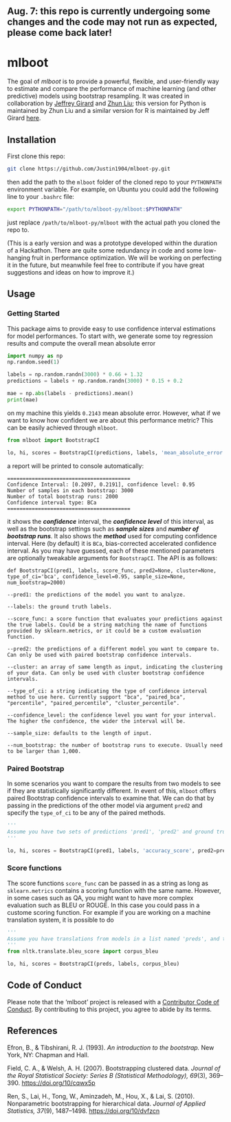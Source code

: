 ## Aug. 7: this repo is currently undergoing some changes and the code may not run as expected, please come back later!

# mlboot

The goal of *mlboot* is to provide a powerful, flexible, and
user-friendly way to estimate and compare the performance of machine
learning (and other predictive) models using bootstrap resampling. It
was created in collaboration by [Jeffrey Girard](https://jmgirard.com/)
and [Zhun Liu](http://justin1904.github.io/); this version for Python is
maintained by Zhun Liu and a similar version for R is
maintained by Jeff Girard [here](https://github.com/jmgirard/mlboot).

## Installation

First clone this repo:

``` bash
git clone https://github.com/Justin1904/mlboot-py.git
```

then add the path to the `mlboot` folder of the cloned repo to your `PYTHONPATH` environment variable. For example, on Ubuntu you could add the following line to your `.bashrc` file:

``` bash
export PYTHONPATH="/path/to/mlboot-py/mlboot:$PYTHONPATH"
```

just replace `/path/to/mlboot-py/mlboot` with the actual path you cloned the repo to.

(This is a early version and was a prototype developed within the duration of a Hackathon. There are quite some redundancy in code and some low-hanging fruit in performance optimization. We will be working on perfecting it in the future, but meanwhile feel free to contribute if you have great suggestions and ideas on how to improve it.)

## Usage


### Getting Started

This package aims to provide easy to use confidence interval estimations for model performances. To start with, we generate some toy regression results and compute the overall mean absolute error

``` python
import numpy as np
np.random.seed(1)

labels = np.random.randn(3000) * 0.66 + 1.32
predictions = labels + np.random.randn(3000) * 0.15 + 0.2

mae = np.abs(labels - predictions).mean()
print(mae)
```

on my machine this yields `0.2143` mean absolute error. However, what if we want to know how confident we are about this performance metric? This can be easily achieved through `mlboot`.


``` python
from mlboot import BootstrapCI

lo, hi, scores = BootstrapCI(predictions, labels, 'mean_absolute_error')
```

a report will be printed to console automatically:

``` 
========================================
Confidence Interval: [0.2097, 0.2191], confidence level: 0.95
Number of samples in each bootstrap: 3000
Number of total bootstrap runs: 2000
Confidence interval type: BCa
========================================
```

it shows the ***confidence*** interval, the ***confidence level*** of this interval, as well as the bootstrap settings such as ***sample sizes*** and ***number of bootstrap runs***. It also shows the ***method*** used for computing confidence interval. Here (by default) it is `BCa`, bias-corrected accelerated confidence interval. As you may have guessed, each of these mentioned parameters are optionally tweakable arguments for `BootstrapCI`. The API is as follows:

```
def BootstrapCI(pred1, labels, score_func, pred2=None, cluster=None, type_of_ci='bca', confidence_level=0.95, sample_size=None, num_bootstrap=2000)

--pred1: the predictions of the model you want to analyze.

--labels: the ground truth labels.

--score_func: a score function that evaluates your predictions against the true labels. Could be a string matching the name of functions provided by sklearn.metrics, or it could be a custom evaluation function.

--pred2: the predictions of a different model you want to compare to. Can only be used with paired bootstrap confidence intervals.

--cluster: an array of same length as input, indicating the clustering of your data. Can only be used with cluster bootstrap confidence intervals.

--type_of_ci: a string indicating the type of confidence interval method to use here. Currently support "bca", "paired_bca", "percentile", "paired_percentile", "cluster_percentile".

--confidence_level: the confidence level you want for your interval. The higher the confidence, the wider the interval will be.

--sample_size: defaults to the length of input.

--num_bootstrap: the number of bootstrap runs to execute. Usually need to be larger than 1,000.
```

### Paired Bootstrap

In some scenarios you want to compare the results from two models to see if they are statistically significantly different. In event of this, `mlboot` offers paired Bootstrap confidence intervals to examine that. We can do that by passing in the predictions of the other model via argument `pred2` and specify the `type_of_ci` to be any of the paired methods.

``` python
'''
Assume you have two sets of predictions 'pred1', 'pred2' and ground truth is in 'labels'
'''

lo, hi, scores = BootstrapCI(pred1, labels, 'accuracy_score', pred2=pred2, type_of_ci="paired_percentile")

```


### Score functions

The score functions `score_func` can be passed in as a string as long as `sklearn.metrics` contains a scoring function with the same name. However, in some cases such as QA, you might want to have more complex evaluation such as BLEU or ROUGE. In this case you could pass in a custome scoring function. For example if you are working on a machine translation system, it is possible to do

``` python
'''
Assume you have translations from models in a list named 'preds', and true translations in 'labels'
'''
from nltk.translate.bleu_score import corpus_bleu

lo, hi, scores = BootstrapCI(preds, labels, corpus_bleu)
```


## Code of Conduct

Please note that the ‘mlboot’ project is released with a [Contributor
Code of Conduct](.github/CODE_OF_CONDUCT.md). By contributing to this
project, you agree to abide by its terms.

## References

Efron, B., & Tibshirani, R. J. (1993). *An introduction to the
bootstrap.* New York, NY: Chapman and Hall.

Field, C. A., & Welsh, A. H. (2007). Bootstrapping clustered data.
*Journal of the Royal Statistical Society: Series B (Statistical
Methodology), 69*(3), 369–390. <https://doi.org/10/cqwx5p>

Ren, S., Lai, H., Tong, W., Aminzadeh, M., Hou, X., & Lai, S. (2010).
Nonparametric bootstrapping for hierarchical data. *Journal of Applied
Statistics, 37*(9), 1487–1498. <https://doi.org/10/dvfzcn>
